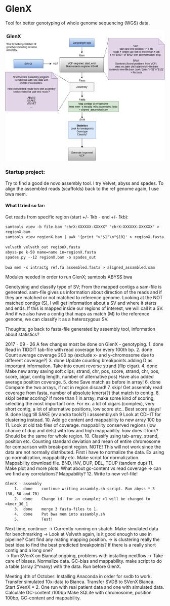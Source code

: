 # GlenX
Tool for better genotyping of whole genome sequencing (WGS) data. 

![alt text](https://github.com/vborjesson/GlenX/blob/master/Glen.png)

### Startup project: 
Try to find a good de novo assembly tool. I try Velvet, abyss and spades. To align the assembled reads (scaffolds) back to the ref genome again, I use bwa mem. 

#### What I tried so far: 

Get reads from specific region (start +/- 1kb - end +/- 1kb): 

```
samtools view -b file.bam "chrX:XXXXXX-XXXXX" "chrX:XXXXXX-XXXXXX" > regionX.bam
samtools view regionX.bam | awk '{print ">"$1"\n"$10}' > regionX.fasta

velveth velveth_out regionX.fasta
abyss-pe k-50 name=name in=regionX.fasta
spades.py --12 regionX.bam -o spades_out 

bwa mem -x intractg ref.fa assembled.fasta > aligned_assambled.sam
```
Modules needed in order to run GlenX; 
	samtools
	ABYSS
	bwa

Genotyping and classify type of SV;
From the mapped contigs a sam-file is generated. sam-file gives us information about direction of the reads and if they are matched or not matched to reference genome. 
Looking at the NOT matched contigs (S), I will get information about a SV and where it starts and ends. If this is mapped inside our regions of interest, we will call it a SV. And if we also have a contig that maps as match (M) to the reference genome, we can classify it as a heterozygous SV.   

Thoughts; 
go back to fasta-file generated by assembly tool, information about statistics? 

2017 - 09 - 26
	A few changes most be done on GlenX - genotyping. 
		1.	done	Read in TIDDIT tab-file with read coverage for every 100th bp.
		2.	done	Count average coverage 200 bp (exclude x- and y-chromosome due to different coverage?) 
		3. 	done	Update counting breakpoints adding D as important information. Take into count reverse strand (flip cigar). 
		4. 	done 	Make new array saving soft clips; strand, chr, pos, score, strand, chr, pos, score, cigar, contig length, number of alternative pos)					Have also added average position coverage.
		5. 	done	Save match as before in array! 
		6. 	done	Compare the two arrays, if not in region discard! 
		7. 	skip!	Get assembly read coverage from fasta, number of absolute kmers(?) that match to contig.
		8. 	skip! 	better scoring?		If more than 1 in array; make some kind of scoring, selecting the most important one. For ex. a lot of cigars (complex), very short contig, a lot of alternative positions, low score etc.. Best score stays!
		9. 	done	lägg till SAKE (ev andra tools?) i asssembly.sh
		9 			Look at CDHIT for clustering instead. 
		10. 		Add gc content and mappability to new array 100 bp
		11. 		Look at old tab files of coverage. mappability conserved regions (low chance of dup and dels) with low and high mappability. how does it look? Should be the same for whole region. 
		10. 		Classify using tab-array, strand, position etc. Counting standard deviation and mean of entire chromosome for comparison with break-point region. NOTE! This will not work since the data are not normally distributed. First i have to normalize the data. Ex using gc normalization, mappability etc. Make script for normalization. Mappability download file. BND, INV, DUP, DEL, TDUP (tandem dup) 
		11. 		Make plot and more plots. What about gc-content vs read coverage => can we find any correlations? 
					Mappability? 
		12. 			Write to new vcf-file! 

	
	GlenX - assembly
		1.	done	continue writing assambly.sh script. Run abyss * 3 (30, 50 and 70)
		2. 	done	Change id. for an example; >1 will be changed to >kmer_30_1
		3. 	done	merge 3 fasta-files to 1. 
		4.	done	Put bwa mem into assambly.sh
		5. 			Test!


Next time, continue:
-> Currently running on sbatch. Make simulated data for benchmarking
-> 		Look at Velveth again, is it good enough to use in pipeline? Cant find any mating mapping position.
-> 		is clustering really the best idea to find the best predicted breakpoints? If there is a really short contig and a long one?   
-> 		Run SVenX on Bianca!
ongoing, problems with installing nextflow
-> 		Take care of biases. Normalize data. GC-bias and  mappability. make script to do a table (array 2*many) with the data. Run before GlenX. 


Meeting 4th of October:
Installing Anaconda in order for svdb to work.
Transfer simulated 10x-data to Bianca. 
Transfer SVDB to SVenX Bianca.
Start SVenX * 2. One run with real patient data and one with simulated data.
Calculate GC-content /100bp
Make SQLite with chromosome, position 100bp, GC-content and mappability. 
